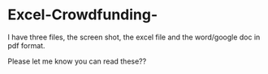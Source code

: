 # Excel-Crowdfunding-
I have three files, the screen shot, the excel file and the word/google doc in pdf format.

Please let me know you can read these??
